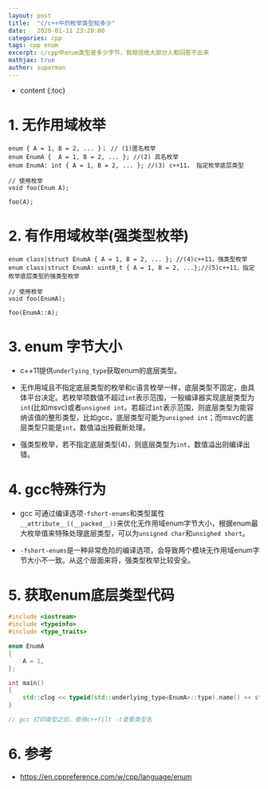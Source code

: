 ```yaml
---
layout: post
title:  "c/c++中的枚举类型知多少"
date:   2020-01-11 23:20:00
categories: cpp
tags: cpp enum
excerpt: c/cpp中enum类型是多少字节，我相信绝大部分人都回答不出来
mathjax: true
author: superman
---
```


* content
{:toc}

# 1. 无作用域枚举

```
enum { A = 1, B = 2, ... }； // (1)匿名枚举
enum EnumA {  A = 1, B = 2, ... }; //(2) 具名枚举
enum EnumA: int { A = 1, B = 2, ... }; //(3) c++11， 指定枚举底层类型

// 使用枚举
void foo(Enum A);

foo(A);
```

# 2. 有作用域枚举(强类型枚举)

```
enum class|struct EnumA { A = 1, B = 2, ... }; //(4)c++11，强类型枚举
enum class|struct EnumA: uint8_t { A = 1, B = 2, ...};//(5)c++11，指定枚举底层类型的强类型枚举

// 使用枚举
void foo(EnumA);

foo(EnumA::A);
```

# 3. enum 字节大小

* c++11提供`underlying_type`获取enum的底层类型。

* 无作用域且不指定底层类型的枚举和c语言枚举一样，底层类型不固定，由具体平台决定。若枚举项数值不超过`int`表示范围，一般编译器实现底层类型为`int`(比如msvc)或者`unsigned int`。若超过`int`表示范围，则底层类型为能容纳该值的整形类型，比如gcc，底层类型可能为`unsigned int`；而msvc的底层类型只能是`int`，数值溢出按截断处理。

* 强类型枚举，若不指定底层类型(4)，则底层类型为`int`，数值溢出则编译出错。

# 4. gcc特殊行为

* gcc 可通过编译选项`-fshort-enums`和类型属性`__attribute__((__packed__))`来优化无作用域enum字节大小，根据enum最大枚举值来特殊处理底层类型，可以为`unsigned char`和`unsighed short`。

* `-fshort-enums`是一种非常危险的编译选项，会导致两个模块无作用域enum字节大小不一致。从这个层面来将，强类型枚举比较安全。

# 5. 获取enum底层类型代码

```c++
#include <iostream>
#include <typeinfo>
#include <type_traits>

enum EnumA
{
    A = 1,
};

int main()
{
    std::clog << typeid(std::underlying_type<EnumA>::type).name() << std::endl;
}

// gcc 打印类型之后，使用c++filt -t查看类型名
```

# 6. 参考

* <https://en.cppreference.com/w/cpp/language/enum>



